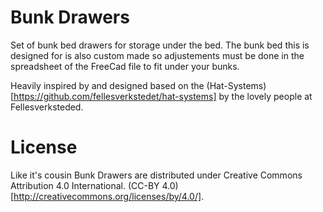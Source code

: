 # Bunk Drawers
Set of bunk bed drawers for storage under the bed. The bunk bed this is designed for is also custom made so adjustements must be done in the spreadsheet of the FreeCad file to fit under your bunks.

Heavily inspired by and designed based on the (Hat-Systems)[https://github.com/fellesverkstedet/hat-systems] by the lovely people at Fellesverksteded. 

# License
Like it's cousin Bunk Drawers are distributed under Creative Commons Attribution 4.0 International. (CC-BY 4.0)[http://creativecommons.org/licenses/by/4.0/].

